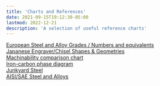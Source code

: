 ```yaml
---
title: 'Charts and References'
date: 2021-09-15T19:12:30-05:00
lastmod: 2022-12-21
description: 'A selection of useful reference charts'
---
```

[European Steel and Alloy Grades / Numbers and equivalents](http://steelnumber.com/)\
[Japanese Engraver/Chisel Shapes & Geometries](https://discord.com/channels/251051817398435841/251054378062970880/798294831167176714)\
[Machinability comparison chart](http://www.carbidedepot.com/formulas-machinability.htm)\
[Iron-carbon phase diagram](static/iron-carbon-phase-diagram.png)\
[Junkyard Steel](static/junkyard-steel.png)\
[AISI/SAE Steel and Alloys](https://www.engineeringtoolbox.com/aisi-sae-steel-numbering-system-d_1449.html)

